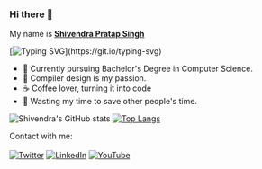 ### Hi there 👋 
  My name is 
  <b>[Shivendra Pratap Singh]()</b>

[![Typing SVG](https://readme-typing-svg.herokuapp.com?color=%23D88AFF&lines=I'm+a+Competitive+Programmer.;I'm+a+full+stack+Web+Developer.;I'm+a+Low+Level+System+Designer.;I'm+a+Cross+Platform+App+Developer.;I'm+a+Machine+Learning+Enthusiast.)](https://git.io/typing-svg)

- :muscle: Currently pursuing Bachelor's Degree in Computer Science.
- :gift_heart: Compiler design is my passion.
- :coffee: Coffee lover, turning it into code
- :dart: Wasting my time to save other people's time.


![Shivendra's GitHub stats](https://github-readme-stats.vercel.app/api?username=sps014&show_icons=true&theme=radical)
[![Top Langs](https://github-readme-stats.vercel.app/api/top-langs/?username=sps014&theme=radical&langs_count=4&exclude_repo=github-readme-stats,SIH-Hackathon&hide=javascript,css)](https://github.com/anuraghazra/github-readme-stats)


Contact with me: <br>
<br>
[![Twitter](https://img.shields.io/badge/twitter-%231DA1F2.svg?&style=for-the-badge&logo=twitter&logoColor=white)](https://twitter.com/sps014) [![LinkedIn](https://img.shields.io/badge/linkedin-%230077B5.svg?&style=for-the-badge&logo=linkedin&logoColor=white)](https://linkedin.com/in/sps014) [![YouTube](https://img.shields.io/badge/youtube-%23FF0000.svg?&style=for-the-badge&logo=youtube&logoColor=white)](https://www.youtube.com/channel/UC1M6BnuwtMLhmcJjULEv7TA) 

